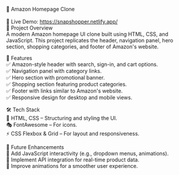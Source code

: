 🛒 Amazon Homepage Clone<br><br>
🚀 Live Demo: https://snapshopper.netlify.app/<br>
📌 Project Overview<br>
A modern Amazon homepage UI clone built using HTML, CSS, and JavaScript. This project replicates the header, navigation panel, hero section, shopping categories, and footer of Amazon's website.<br>

🚀 Features<br/>
✅ Amazon-style header with search, sign-in, and cart options.<br/>
✅ Navigation panel with category links.<br/>
✅ Hero section with promotional banner.<br/>
✅ Shopping section featuring product categories.<br/>
✅ Footer with links similar to Amazon's website.<br/>
✅ Responsive design for desktop and mobile views.<br/>

🛠 Tech Stack<br/>
🎨 HTML, CSS – Structuring and styling the UI.<br/>
🎭 FontAwesome – For icons.<br/>
⚡ CSS Flexbox & Grid – For layout and responsiveness.<br/>

📌 Future Enhancements<br/>
🔹 Add JavaScript interactivity (e.g., dropdown menus, animations).<br/>
🔹 Implement API integration for real-time product data.<br/>
🔹 Improve animations for a smoother user experience.<br/>
